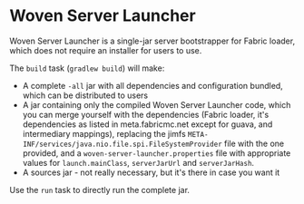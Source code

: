 # Woven Server Launcher

Woven Server Launcher is a single-jar server bootstrapper for Fabric loader, which does not require an installer for
users to use.

The `build` task (`gradlew build`) will make:

- A complete `-all` jar with all dependencies and configuration bundled, which can be distributed to users
- A jar containing only the compiled Woven Server Launcher code, which you can merge yourself with the dependencies
  (Fabric loader, it's dependencies as listed in meta.fabricmc.net except for guava, and intermediary mappings),
  replacing the jimfs `META-INF/services/java.nio.file.spi.FileSystemProvider` file with the one provided, and a
  `woven-server-launcher.properties` file with appropriate values for `launch.mainClass`, `serverJarUrl` and `serverJarHash`.
- A sources jar - not really necessary, but it's there in case you want it

Use the `run` task to directly run the complete jar.

